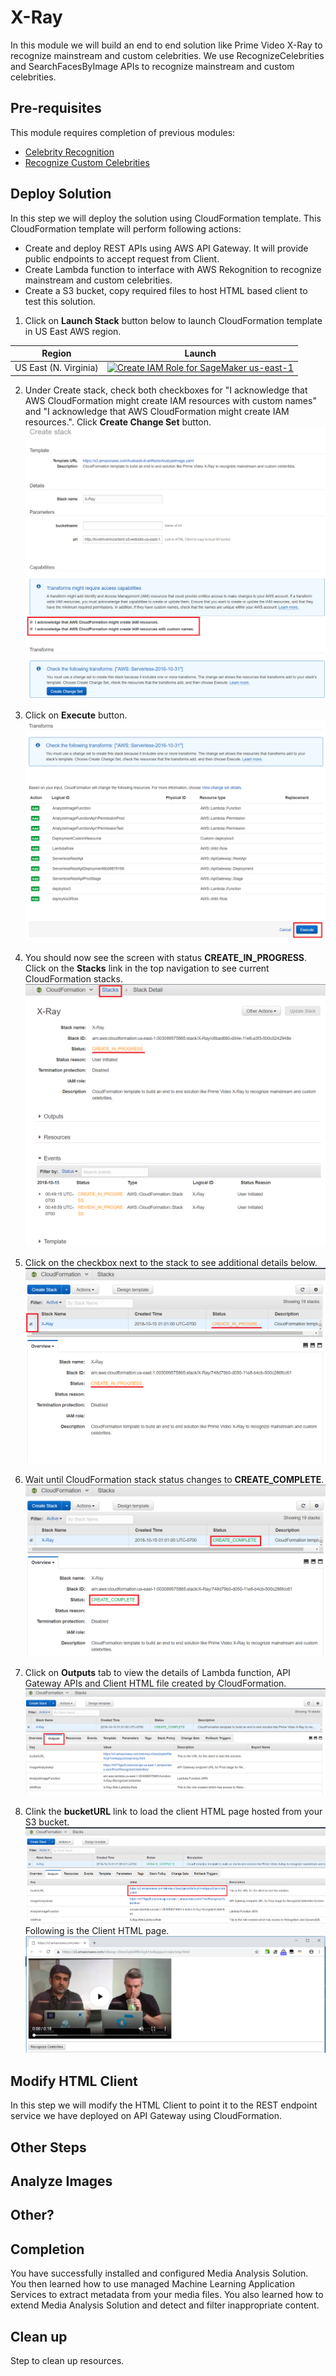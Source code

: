 # X-Ray
In this module we will build an end to end solution like Prime Video X-Ray to recognize mainstream and custom celebrities. We use RecognizeCelebrities and SearchFacesByImage APIs to recognize mainstream and custom celebrities.

## Pre-requisites
This module requires completion of previous modules:
 - [Celebrity Recognition](https://github.com/darwaishx/celebrity-recognition/tree/master/1-celebrity-recognition)
 - [Recognize Custom Celebrities](https://github.com/darwaishx/celebrity-recognition/tree/master/2-recognize-custom-celebrities)

## Deploy Solution
In this step we will deploy the solution using CloudFormation template. This CloudFormation template will perform following actions:

- Create and deploy REST APIs using AWS API Gateway. It will provide public endpoints to accept request from Client.
- Create Lambda function to interface with AWS Rekognition to recognize mainstream and custom celebrities.
- Create a S3 bucket, copy required files to host HTML based client to test this solution.

1. Click on **Launch Stack** button below to launch CloudFormation template in US East AWS region.

Region| Launch
------|-----
US East (N. Virginia) | [![Create IAM Role for SageMaker us-east-1](http://docs.aws.amazon.com/AWSCloudFormation/latest/UserGuide/images/cloudformation-launch-stack-button.png)](https://console.aws.amazon.com/cloudformation/home?region=us-east-1#/stacks/create/review?stackName=X-Ray&templateURL=https://s3.amazonaws.com/husbasit-dl-artifacts/AnalyzeImage.yaml)

2. Under Create stack, check both checkboxes for "I acknowledge that AWS CloudFormation might create IAM resources with custom names" and "I acknowledge that AWS CloudFormation might create IAM resources.". Click **Create Change Set** button.
![](assets/Cf1.png)

3. Click on **Execute** button.
![](assets/Cf2.png)

4. You should now see the screen with status **CREATE_IN_PROGRESS**. Click on the **Stacks** link in the top navigation to see current CloudFormation stacks.
![](assets/Cf3.png)

5. Click on the checkbox next to the stack to see additional details below.
![](assets/Cf4.png)

6. Wait until CloudFormation stack status changes to  **CREATE_COMPLETE**.
![](assets/Cf5.png)

7. Click on **Outputs** tab to view the details of Lambda function, API Gateway APIs and Client HTML file created by CloudFormation.
![](assets/Cf6.png)

8. Clink the **bucketURL** link to load the client HTML page hosted from your S3 bucket.
![](assets/Cf7.png)
Following is the Client HTML page.
![](assets/ClientHtml1.png)

## Modify HTML Client
In this step we will modify the HTML Client to point it to the REST endpoint service we have deployed on API Gateway using CloudFormation.



## Other Steps

## Analyze Images

## Other?

## Completion
You have successfully installed and configured Media Analysis Solution. You then learned how to use managed Machine Learning Application Services to extract metadata from your media files. You also learned how to extend Media Analysis Solution and detect and filter inappropriate content.

## Clean up
Step to clean up resources.

